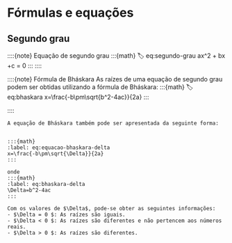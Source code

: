 # Fórmulas e equações

## Segundo grau

::::{note} Equação de segundo grau
:::{math}
:label: eq:segundo-grau
ax^2 + bx +c = 0
:::
::::


::::{note} Fórmula de Bháskara
As raízes de uma equação de segundo grau podem ser obtidas utilizando a fórmula de Bháskara:
:::{math}
:label: eq:bhaskara
x=\frac{-b\pm\sqrt{b^2-4ac}}{2a}
:::

::::

```{note} Equação de Bháskara - Delta
A equação de Bháskara também pode ser apresentada da seguinte forma:


:::{math}
:label: eq:equacao-bhaskara-delta
x=\frac{-b\pm\sqrt{\Delta}}{2a}
:::

onde
:::{math}
:label: eq:bhaskara-delta
\Delta=b^2-4ac
:::

Com os valores de $\Delta$, pode-se obter as seguintes informações:
- $\Delta = 0 $: As raízes são iguais.
- $\Delta < 0 $: As raízes são diferentes e não pertencem aos números reais.
- $\Delta > 0 $: As raízes são diferentes.

```